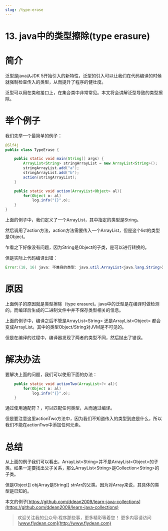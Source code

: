 ```yaml
---
slug: /type-erase
---
```


# 13. java中的类型擦除(type erasure)

# 简介

泛型是java从JDK 5开始引入的新特性，泛型的引入可以让我们在代码编译的时候就强制检查传入的类型，从而提升了程序的健壮度。

泛型可以用在类和接口上，在集合类中非常常见。本文将会讲解泛型导致的类型擦除。

# 举个例子

我们先举一个最简单的例子：

~~~java
@Slf4j
public class TypeErase {

    public static void main(String[] args) {
        ArrayList<String> stringArrayList = new ArrayList<String>();
        stringArrayList.add("a");
        stringArrayList.add("b");
        action(stringArrayList);
    }

    public static void action(ArrayList<Object> al){
        for(Object o: al)
            log.info("{}",o);
    }
}
~~~

上面的例子中，我们定义了一个ArrayList，其中指定的类型是String。

然后调用了action方法，action方法需要传入一个ArrayList，但是这个list的类型是Object。

乍看之下好像没有问题，因为String是Object的子类，是可以进行转换的。

但是实际上代码编译出错：

~~~java
Error:(18, 16) java: 不兼容的类型: java.util.ArrayList<java.lang.String>无法转换为java.util.ArrayList<java.lang.Object>
~~~

# 原因

上面例子的原因就是类型擦除（type erasure)。java中的泛型是在编译时做检测的。而编译后生成的二进制文件中并不保存类型相关的信息。

上面的例子中，编译之后不管是ArrayList&lt;String> 还是ArrayList&lt;Object> 都会变成ArrayList。其中的类型Object/String对JVM是不可见的。

但是在编译的过程中，编译器发现了两者的类型不同，然后抛出了错误。

# 解决办法

要解决上面的问题，我们可以使用下面的办法：

~~~java
    public static void actionTwo(ArrayList<?> al){
        for(Object o: al)
            log.info("{}",o);
    }
~~~

通过使用通配符？，可以匹配任何类型，从而通过编译。

但是要注意这里actionTwo方法中，因为我们不知道传入的类型到底是什么，所以我们不能在actionTwo中添加任何元素。

# 总结

从上面的例子我们可以看出，ArrayList&lt;String>并不是ArrayList&lt;Object>的子类。如果一定要找出父子关系，那么ArrayList&lt;String>是Collection&lt;String>的子类。

但是Object[] objArray是String[] strArr的父类。因为对Array来说，其具体的类型是已知的。

本文的例子[https://github.com/ddean2009/learn-java-collections](https://github.com/ddean2009/learn-java-collections)

> 欢迎关注我的公众号:程序那些事，更多精彩等着您！
> 更多内容请访问 [www.flydean.com](http://www.flydean.com)



